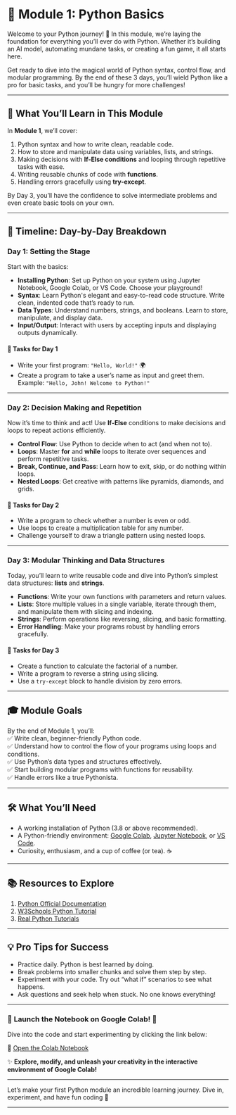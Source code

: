 # 🐍 **Module 1: Python Basics**  

Welcome to your Python journey! 🚀 In this module, we’re laying the foundation for everything you’ll ever do with Python. Whether it’s building an AI model, automating mundane tasks, or creating a fun game, it all starts here.  

Get ready to dive into the magical world of Python syntax, control flow, and modular programming. By the end of these 3 days, you’ll wield Python like a pro for basic tasks, and you’ll be hungry for more challenges!  

---

## 🌟 **What You’ll Learn in This Module**  

In **Module 1**, we’ll cover:  
1. Python syntax and how to write clean, readable code.  
2. How to store and manipulate data using variables, lists, and strings.  
3. Making decisions with **If-Else conditions** and looping through repetitive tasks with ease.  
4. Writing reusable chunks of code with **functions**.  
5. Handling errors gracefully using **try-except**.  

By Day 3, you’ll have the confidence to solve intermediate problems and even create basic tools on your own.  

---

## 📅 **Timeline: Day-by-Day Breakdown**  

### **Day 1: Setting the Stage**  
Start with the basics:  
- **Installing Python**: Set up Python on your system using Jupyter Notebook, Google Colab, or VS Code. Choose your playground!  
- **Syntax**: Learn Python's elegant and easy-to-read code structure. Write clean, indented code that’s ready to run.  
- **Data Types**: Understand numbers, strings, and booleans. Learn to store, manipulate, and display data.  
- **Input/Output**: Interact with users by accepting inputs and displaying outputs dynamically.  

#### 🎯 **Tasks for Day 1**  
- Write your first program: `"Hello, World!"` 🌍  
- Create a program to take a user’s name as input and greet them. Example: `"Hello, John! Welcome to Python!"`  

---

### **Day 2: Decision Making and Repetition**  
Now it’s time to think and act! Use **If-Else** conditions to make decisions and loops to repeat actions efficiently.  

- **Control Flow**: Use Python to decide when to act (and when not to).  
- **Loops**: Master **for** and **while** loops to iterate over sequences and perform repetitive tasks.  
- **Break, Continue, and Pass**: Learn how to exit, skip, or do nothing within loops.  
- **Nested Loops**: Get creative with patterns like pyramids, diamonds, and grids.  

#### 🎯 **Tasks for Day 2**  
- Write a program to check whether a number is even or odd.  
- Use loops to create a multiplication table for any number.  
- Challenge yourself to draw a triangle pattern using nested loops.  

---

### **Day 3: Modular Thinking and Data Structures**  
Today, you’ll learn to write reusable code and dive into Python’s simplest data structures: **lists** and **strings**.  

- **Functions**: Write your own functions with parameters and return values.  
- **Lists**: Store multiple values in a single variable, iterate through them, and manipulate them with slicing and indexing.  
- **Strings**: Perform operations like reversing, slicing, and basic formatting.  
- **Error Handling**: Make your programs robust by handling errors gracefully.  

#### 🎯 **Tasks for Day 3**  
- Create a function to calculate the factorial of a number.  
- Write a program to reverse a string using slicing.  
- Use a `try-except` block to handle division by zero errors.  

---

## 🎓 **Module Goals**  

By the end of Module 1, you’ll:  
✅ Write clean, beginner-friendly Python code.  
✅ Understand how to control the flow of your programs using loops and conditions.  
✅ Use Python’s data types and structures effectively.  
✅ Start building modular programs with functions for reusability.  
✅ Handle errors like a true Pythonista.  

---

## 🛠️ **What You’ll Need**  
- A working installation of Python (3.8 or above recommended).  
- A Python-friendly environment: [Google Colab](https://colab.research.google.com/), [Jupyter Notebook](https://jupyter.org/), or [VS Code](https://code.visualstudio.com/).  
- Curiosity, enthusiasm, and a cup of coffee (or tea). ☕  

---

## 📚 **Resources to Explore**  
1. [Python Official Documentation](https://docs.python.org/3/)  
2. [W3Schools Python Tutorial](https://www.w3schools.com/python/)  
3. [Real Python Tutorials](https://realpython.com/)  

---

## 💡 **Pro Tips for Success**  
- Practice daily. Python is best learned by doing.  
- Break problems into smaller chunks and solve them step by step.  
- Experiment with your code. Try out “what if” scenarios to see what happens.  
- Ask questions and seek help when stuck. No one knows everything!  

---

### 🚀 **Launch the Notebook on Google Colab!** 🌟  
Dive into the code and start experimenting by clicking the link below:

🔗 [Open the Colab Notebook](https://colab.research.google.com/drive/1SkYi_-fUXjCiY7ln-BAe7LlYd7z6c7Rv?usp=sharing)

✨ **Explore, modify, and unleash your creativity in the interactive environment of Google Colab!**

---


Let’s make your first Python module an incredible learning journey. Dive in, experiment, and have fun coding 🌟  

---
